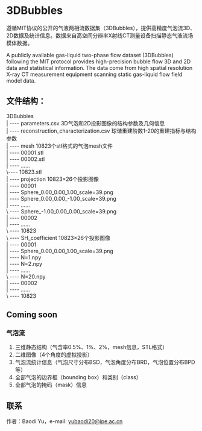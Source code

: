 # 3DBubbles
遵循MIT协议的公开的气液两相流数据集（3DBubbles），提供高精度气泡流3D、2D数据及统计信息。数据来自高空间分辨率X射线CT测量设备扫描静态气液流场模体数据。

A publicly available gas-liquid two-phase flow dataset (3DBubbles) following the MIT protocol provides high-precision bubble flow 3D and 2D data and statistical information. The data come from high spatial resolution X-ray CT measurement equipment scanning static gas-liquid flow field model data.

## 文件结构：  
3DBubbles  
| ---- parameters.csv 3D气泡和2D投影图像的结构参数及几何信息  
| ---- reconstruction_characterization.csv 球谐重建阶数1-20的重建指标与结构参数  
| ---- mesh 10823个stl格式的气泡mesh文件  
	| ---- 00001.stl  
	| ---- 00002.stl  
	| ---- ……  
	\\---- 10823.stl  
| ---- projection 10823×26个投影图像  
	| ---- 00001  
		| ---- Sphere_0.00_0.00_1.00_scale=39.png  
		| ---- Sphere_0.00_0.00_-1.00_scale=39.png  
		| ---- ……  
		\\ ---- Sphere_-1.00_0.00_0.00_scale=39.png  
	| ---- 00002  
	| ---- ……  
	\\ ---- 10823  
\\ ---- SH_coefficient 10823×26个投影图像  
	| ---- 00001  
	| ---- Sphere_0.00_0.00_1.00_scale=39.png  
		| ---- N=1.npy  
		| ---- N=2.npy  
		| ---- ……  
		\\ ---- N=20.npy  
	| ---- 00002  
	| ---- ……  
	\\ ---- 10823  

## Coming soon

### 气泡流
1. 三维静态结构（气含率0.5%、1%、2%，mesh信息，STL格式）
2. 二维图像（4个角度的虚拟投影）
3. 气泡流统计信息（气泡尺寸分布BSD，气泡角度分布BRD，气泡位置分布BPD等）
4. 全部气泡的边界框（bounding box）和类别（class）
5. 全部气泡的掩码（mask）信息


## 联系
作者：Baodi Yu，e-mail: yubaodi20@ipe.ac.cn
